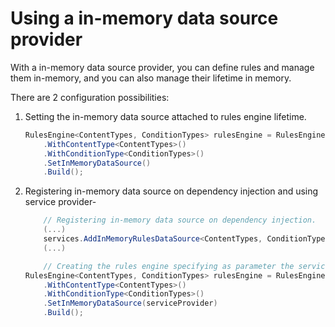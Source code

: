 # Using a in-memory data source provider

With a in-memory data source provider, you can define rules and manage them in-memory, and you can also manage their lifetime in memory.

There are 2 configuration possibilities:

1. Setting the in-memory data source attached to rules engine lifetime.

    ```csharp
    RulesEngine<ContentTypes, ConditionTypes> rulesEngine = RulesEngineBuilder.CreateRulesEngine()
        .WithContentType<ContentTypes>()
        .WithConditionType<ConditionTypes>()
        .SetInMemoryDataSource()
        .Build();
    ```

2. Registering in-memory data source on dependency injection and using service provider-

    ```csharp
        // Registering in-memory data source on dependency injection.
        (...)
        services.AddInMemoryRulesDataSource<ContentTypes, ConditionTypes>(ServiceLifetime.Singleton);
        (...)

        // Creating the rules engine specifying as parameter the service provider.
    RulesEngine<ContentTypes, ConditionTypes> rulesEngine = RulesEngineBuilder.CreateRulesEngine()
        .WithContentType<ContentTypes>()
        .WithConditionType<ConditionTypes>()
        .SetInMemoryDataSource(serviceProvider)
        .Build();
    ```